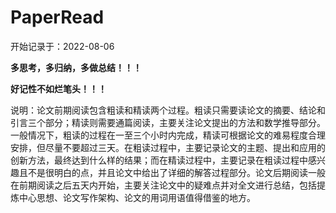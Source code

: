 # PaperRead

开始记录于：2022-08-06

**多思考，多归纳，多做总结！！！**

**好记性不如烂笔头！！！**



说明：论文前期阅读包含粗读和精读两个过程。粗读只需要读论文的摘要、结论和引言三个部分；精读则需要通篇阅读，主要关注论文提出的方法和数学推导部分。一般情况下，粗读的过程在一至三个小时内完成，精读可根据论文的难易程度合理安排，但尽量不要超过三天。在粗读过程中，主要记录论文的主题、提出和应用的创新方法，最终达到什么样的结果；而在精读过程中，主要记录在粗读过程中感兴趣且不是很明白的点，并且论文中给出了详细的解答过程部分。论文后期阅读一般在前期阅读之后五天内开始，主要关注论文中的疑难点并对全文进行总结，包括提炼中心思想、论文写作架构、论文的用词用语值得借鉴的地方。